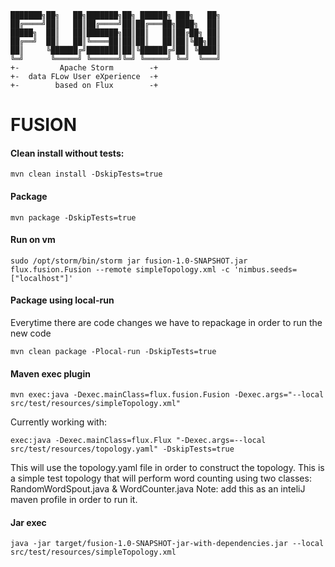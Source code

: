 ```
███████╗██╗   ██╗███████╗██╗ ██████╗ ███╗   ██╗
██╔════╝██║   ██║██╔════╝██║██╔═══██╗████╗  ██║
█████╗  ██║   ██║███████╗██║██║   ██║██╔██╗ ██║
██╔══╝  ██║   ██║╚════██║██║██║   ██║██║╚██╗██║
██║     ╚██████╔╝███████║██║╚██████╔╝██║ ╚████║
╚═╝      ╚═════╝ ╚══════╝╚═╝ ╚═════╝ ╚═╝  ╚═══╝
+-         Apache Storm        -+
+-  data FLow User eXperience  -+
+-        based on Flux        -+
```


# FUSION

#### Clean install without tests:
```
mvn clean install -DskipTests=true
```


#### Package
```
mvn package -DskipTests=true
```

#### Run on vm
```
sudo /opt/storm/bin/storm jar fusion-1.0-SNAPSHOT.jar flux.fusion.Fusion --remote simpleTopology.xml -c 'nimbus.seeds=["localhost"]'
```

#### Package using local-run
Everytime there are code changes we have to repackage in order to run the new code
```
mvn clean package -Plocal-run -DskipTests=true
```

#### Maven exec plugin
```
mvn exec:java -Dexec.mainClass=flux.fusion.Fusion -Dexec.args="--local src/test/resources/simpleTopology.xml"
```
Currently working with:
```
exec:java -Dexec.mainClass=flux.Flux "-Dexec.args=--local src/test/resources/topology.yaml" -DskipTests=true
```
This will use the topology.yaml file in order to construct the topology. This is a simple test topology that will
perform word counting using two classes: RandomWordSpout.java & WordCounter.java
Note:  add this as an inteliJ maven profile in order to run it.

#### Jar exec
```
java -jar target/fusion-1.0-SNAPSHOT-jar-with-dependencies.jar --local src/test/resources/simpleTopology.xml
```



